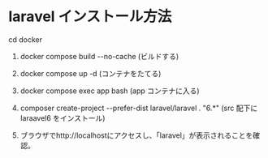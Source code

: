 # laravel インストール方法

cd docker

1. docker compose build --no-cache (ビルドする)

2. docker compose up -d (コンテナをたてる)

3. docker compose exec app bash (app コンテナに入る)

4. composer create-project --prefer-dist laravel/laravel . "6.*" (src 配下に laraavel6 をインストール)

5. ブラウザでhttp://localhostにアクセスし、「laravel」が表示されることを確認。
